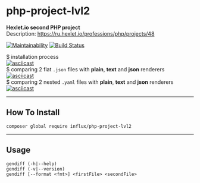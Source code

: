 # php-project-lvl2

**Hexlet.io second PHP project** \
Description: https://ru.hexlet.io/professions/php/projects/48

[![Maintainability](https://api.codeclimate.com/v1/badges/28a51604ba3626ea12d3/maintainability)](https://codeclimate.com/github/InfluxOW/php-project-lvl2/maintainability)
[![Build Status](https://travis-ci.org/InfluxOW/php-project-lvl2.svg?branch=master)](https://travis-ci.org/InfluxOW/php-project-lvl2)

$ installation process\
[![asciicast](https://asciinema.org/a/DeHm2Rjew4AxdrCSYYtAhMGH7.svg)](https://asciinema.org/a/DeHm2Rjew4AxdrCSYYtAhMGH7)\
$ comparing 2 flat `.json` files with **plain**, **text** and **json** renderers\
[![asciicast](https://asciinema.org/a/Jq8OnAiFRZxDLV0j2A6Eea5Kg.svg)](https://asciinema.org/a/Jq8OnAiFRZxDLV0j2A6Eea5Kg)\
$ comparing 2 nested `.yaml` files with **plain**, **text** and **json** renderers\
[![asciicast](https://asciinema.org/a/MVBw8RukpIPhxYGIXOR6Lk1d0.svg)](https://asciinema.org/a/MVBw8RukpIPhxYGIXOR6Lk1d0)

---

## How To Install
`composer global require influx/php-project-lvl2`

---

## Usage
    gendiff (-h|--help)
    gendiff (-v|--version)
    gendiff [--format <fmt>] <firstFile> <secondFile>